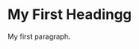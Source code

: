 <!DOCTYPE html>
<html>
<body>

<h1>My First Headingg</h1>
<p>My first paragraph.</p>

</body>
</html>
